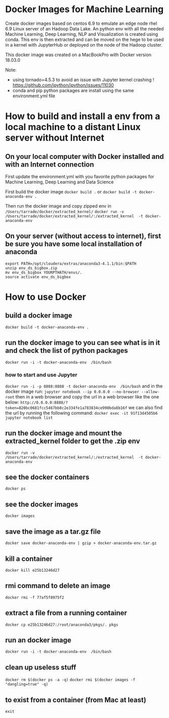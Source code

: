 # Docker Images for Machine Learning
Create docker images based on centos 6.9 to emulate an edge node rhel 6.9 Linux server of an Hadoop Data Lake.
An python env with all the needed Machine Learning, Deep Learning, NLP and Visualization is created using conda.
This env is then extracted and can be moved on the hege to be used in a kernel with JupyterHub or deployed on the node of the Hadoop cluster.

This docker image was created on a MacBookPro with Docker version 18.03.0

Note:
- using tornado=4.5.3 to avoid an issue with Jupyter kernel crashing !
  https://github.com/ipython/ipython/issues/11030
- conda and pip python packages are install using the same environment.yml file

# How to build and install a env from  a local machine to a distant Linux server without Internet
## On your local computer with Docker installed and with an Internet connection
First update the environment.yml with you favorite python packages for Machine Learning, Deep Learning and Data Science

First build the docker image
```docker build .```
or
```docker build -t docker-anaconda-env .```

Then run the docker image and copy zipped env in `/Users/tarrade/docker/extracted_kernel/`
```docker run -v /Users/tarrade/docker/extracted_kernel/:/extracted_kernel  -t docker-anaconda-env```

## On your server (without access to internet), first be sure you have some local installation of anaconda
```
export PATH=/opt/cloudera/extras/anaconda3-4.1.1/bin:$PATH
unzip env_ds_bigbox.zip
mv env_ds_bigbox YOURPTHATH/envs/.
source activate env_ds_bigbox
```

# How to use Docker
## build a docker image
```docker build -t docker-anaconda-env .```

## run the docker image to you can see what is in it and check the list of python packages
```docker run -i -t docker-anaconda-env  /bin/bash```

### how to start and use Jupyter
```docker run -i -p 8888:8888 -t docker-anaconda-env  /bin/bash```
and in the docker image run:
```jupyter notebook --ip 0.0.0.0 --no-browser --allow-root```
then in a web browser and copy the url in a web browser like the one below:
```http://0.0.0.0:8888/?token=820bc0681fcc5467bb8c2e334fe1a783834ce990bda8b16f```
we can also find the url by running the following command:
```docker exec -it 91f13d4505b6 jupyter notebook list```

## run the docker image and mount the extracted_kernel folder to get the .zip env
```docker run -v /Users/tarrade/docker/extracted_kernel/:/extracted_kernel  -t docker-anaconda-env```

## see the docker containers
```docker ps```

## see the docker images
```docker images```

## save the image as a tar.gz file
```docker save docker-anaconda-env | gzip > docker-anaconda-env.tar.gz```

## kill a container
```docker kill e25b13246d27```

## rmi command to delete an image
```docker rmi -f 77af5f8975f2```

## extract a file from a running container
```docker cp e25b13246d27:/root/anaconda3/pkgs/. pkgs```

## run an docker image
```docker run -i -t docker-anaconda-env  /bin/bash```

## clean up useless stuff
```docker rm $(docker ps -a -q)```
```docker rmi $(docker images -f "dangling=true" -q)```

## to exist from a container (from Mac at least)
```exit```

